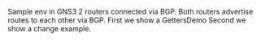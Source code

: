 Sample env in GNS3
2 routers connected via BGP.  Both routers advertise routes to each other via BGP.
First we show a GettersDemo
Second we show a change example.
